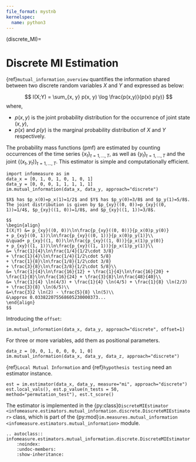 ```yaml
---
file_format: mystnb
kernelspec:
  name: python3
---
```

(discrete_MI)=
# Discrete MI Estimation
{ref}`mutual_information_overview` quantifies the information shared between two discrete random variables $X$ and $Y$ and expressed as below:

$$
I(X;Y) = \sum_{x, y} p(x, y) \log \frac{p(x,y)}{p(x) p(y)}
$$
where,
- $p(x,y)$ is the joint probability distribution for the occurrence of joint state $(x,y)$,
- $p(x)$ and $p(y)$ is the marginal probability distribution of $X$ and $Y$ respectively.

The probability mass functions (pmf) are estimated by counting occurrences of
the time series $\{x_t\}_{t=1, \ldots, T}$,
as well as $\{y_t\}_{t=1, \ldots, T}$ and the joint
$\{(x_t, y_t)\}_{t=1, \ldots, T}$.
This estimator is simple and computationally efficient.


```{code-cell}
import infomeasure as im
data_x = [0, 1, 0, 1, 0, 1, 0, 1]
data_y = [0, 0, 0, 1, 1, 1, 1, 1]
im.mutual_information(data_x, data_y, approach="discrete")
```

```{admonition} Example
$X$ has $p_x(0)=p_x(1)=1/2$ and $Y$ has $p_y(0)=3/8$ and $p_y(1)=5/8$.
The joint distribution is given by $p_{xy}((0, 0))=p_{xy}((0, 1))=1/4$, $p_{xy}((1, 0))=1/8$, and $p_{xy}((1, 1))=3/8$.

$$
\begin{align}
I(X;Y) &= p_{xy}((0, 0))\ln\frac{p_{xy}((0, 0))}{p_x(0)p_y(0)}
+ p_{xy}((0, 1))\ln\frac{p_{xy}((0, 1))}{p_x(0)p_y(1)}\\
&\quad+ p_{xy}((1, 0))\ln\frac{p_{xy}((1, 0))}{p_x(1)p_y(0)}
+ p_{xy}((1, 1))\ln\frac{p_{xy}((1, 1))}{p_x(1)p_y(1)}\\
&= \frac{1}{4}\ln\frac{1/4}{1/2\cdot 3/8}
+ \frac{1}{4}\ln\frac{1/4}{1/2\cdot 5/8}
+ \frac{1}{8}\ln\frac{1/8}{1/2\cdot 3/8}
+ \frac{3}{8}\ln\frac{3/8}{1/2\cdot 5/8}\\
&= \frac{1}{4}\ln\frac{16}{12} + \frac{1}{4}\ln\frac{16}{20} + \frac{1}{8}\ln\frac{16}{24} + \frac{3}{8}\ln\frac{48}{40}\\
&= \frac{1}{4} \ln(4/3) + \frac{1}{4} \ln(4/5) + \frac{1}{8} \ln(2/3) + \frac{3}{8} \ln(6/5)\\
&=\frac{3}2 \ln(2) - \frac{5}{8} \ln(5)\\
&\approx 0.033822075568605230000373...
\end{align}
$$
```

Introducing the `offset`:

```{code-cell}
im.mutual_information(data_x, data_y, approach="discrete", offset=1)
```

For three or more variables, add them as positional parameters.

```{code-cell}
data_z = [0, 0, 1, 0, 0, 0, 1, 0]
im.mutual_information(data_x, data_y, data_z, approach="discrete")
```

{ref}`Local Mutual Information` and {ref}`hypothesis testing` need an estimator instance.

```{code-cell}
est = im.estimator(data_x, data_y, measure="mi", approach="discrete")
est.local_vals(), est.p_value(n_tests = 50, method="permutation_test"), est.t_score()
```


The estimator is implemented in the {py:class}`DiscreteMIEstimator <infomeasure.estimators.mutual_information.discrete.DiscreteMIEstimator>` class,
which is part of the {py:mod}`im.measures.mutual_information <infomeasure.estimators.mutual_information>` module.

```{eval-rst}
.. autoclass:: infomeasure.estimators.mutual_information.discrete.DiscreteMIEstimator
    :noindex:
    :undoc-members:
    :show-inheritance:
```
